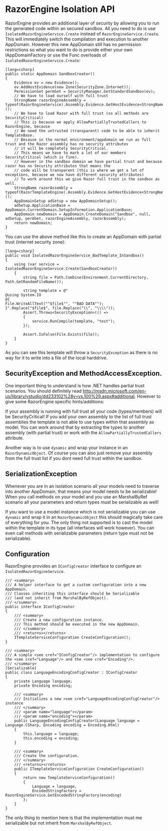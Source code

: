
# RazorEngine Isolation API

RazorEngine provides an additional layer of security by allowing you to run the generated code within an secured sandbox.
All you need to do is use `IsolatedRazorEngineService.Create` instead of `RazorEngineService.Create`. 
This will immediately switch the compilation and execution to another AppDomain.
However this new AppDomain still has no permission restrictions so what you want to do is provide either your own IAppDomainFactory 
or use the Func<AppDomain> overloads of `IsolatedRazorEngineService.Create`:

    [lang=csharp]
    public static AppDomain SandboxCreator()
    {
        Evidence ev = new Evidence();
        ev.AddHostEvidence(new Zone(SecurityZone.Internet));
        PermissionSet permSet = SecurityManager.GetStandardSandbox(ev);
        // We have to load ourself with full trust
        StrongName razorEngineAssembly = typeof(RazorEngineService).Assembly.Evidence.GetHostEvidence<StrongName>();
        // We have to load Razor with full trust (so all methods are SecurityCritical)
        // This is because we apply AllowPartiallyTrustedCallers to RazorEngine, because
        // We need the untrusted (transparent) code to be able to inherit TemplateBase.
        // Because in the normal environment/appdomain we run as full trust and the Razor assembly has no security attributes
        // it will be completely SecurityCritical. 
        // This means we have to mark a lot of our members SecurityCritical (which is fine).
        // However in the sandbox domain we have partial trust and because razor has no Security attributes that means the
        // code will be transparent (this is where we get a lot of exceptions, because we now have different security attributes)
        // To work around this we give Razor full trust in the sandbox as well.
        StrongName razorAssembly = typeof(RazorTemplateEngine).Assembly.Evidence.GetHostEvidence<StrongName>();
        AppDomainSetup adSetup = new AppDomainSetup();
        adSetup.ApplicationBase = AppDomain.CurrentDomain.SetupInformation.ApplicationBase;
        AppDomain newDomain = AppDomain.CreateDomain("Sandbox", null, adSetup, permSet, razorEngineAssembly, razorAssembly);
        return newDomain;
    }

You can use the above method like this to create an AppDomain with partial trust (internet security zone):

    [lang=csharp]
    public void IsolatedRazorEngineService_BadTemplate_InSandbox()
    {
        using (var service = IsolatedRazorEngineService.Create(SandboxCreator))
        {
            string file = Path.Combine(Environment.CurrentDirectory, Path.GetRandomFileName());
                
            string template = @"
    @using System.IO
    @{
    File.WriteAllText(""$file$"", ""BAD DATA"");
    }".Replace("$file$", file.Replace("\\", "\\\\"));
            Assert.Throws<SecurityException>(() =>
            {
                service.RunCompile(template, "test");
            });

            Assert.IsFalse(File.Exists(file));
        }
    }

As you can see this template will throw a `SecurityException` as there is no way for it
to write into a file of the local harddrive.

## SecurityException and MethodAccessException.

One important thing to understand is how .NET handles partial trust scenarios.
You should definitely read http://msdn.microsoft.com/en-us/library/vstudio/dd233102%28v=vs.100%29.aspx#additional.
However to give some RazorEngine specific hints/additions:

If your assembly is running with full trust all your code (types/members) will be SecurityCritical!
If you add your own assembly to the list of full trust assemblies the template is not able to use types within that assembly as model.
You can work around that by extracting the types to another assembly (with partial trust)
or work with the `AllowPartiallyTrustedCallers` attribute.

Another way is to use `dynamic` and wrap your instance in an `RazorDynamicObject`.
Of course you can also just remove your assembly from the full trust list if you dont need full trust within the sandbox.

## SerializationException

Whenever you are in an isolation scenario all your models need to traverse into another AppDomain, that means your model needs to be serializable!
When you call methods on your model and you use an MarshalByRef scenario all your parameters and return types must be serializable as well!

If you want to use a model instance which is not serializable you can use `dynamic` and wrap it in an `RazorDynamicObject` 
this should magically take care of everything for you.
The only thing not supported is to cast the model within the template in its type (all interfaces will work however).
You can even call methods with serializable parameters (return type must not be serializable).

## Configuration

RazorEngine provides an `IConfigCreator` interface to configure an `IsolatedRazorEngineService`.

    /// <summary>
    /// A helper interface to get a custom configuration into a new AppDomain.
    /// Classes inheriting this interface should be Serializable 
    /// (and not inherit from MarshalByRefObject).
    /// </summary>
    public interface IConfigCreator
    {
        /// <summary>
        /// Create a new configuration instance.
        /// This method should be executed in the new AppDomain.
        /// </summary>
        /// <returns></returns>
        ITemplateServiceConfiguration CreateConfiguration();
    }

    /// <summary>
    /// A simple <see cref="IConfigCreator"/> implementation to configure the <see cref="Language"/> and the <see cref="Encoding"/>.
    /// </summary>
    [Serializable]
    public class LanguageEncodingConfigCreator : IConfigCreator
    {
        private Language language;
        private Encoding encoding;

        /// <summary>
        /// Initializes a new <see cref="LanguageEncodingConfigCreator"/> instance
        /// </summary>
        /// <param name="language"></param>
        /// <param name="encoding"></param>
        public LanguageEncodingConfigCreator(Language language = Language.CSharp, Encoding encoding = Encoding.Html)
        {
            this.language = language;
            this.encoding = encoding;
        }

        /// <summary>
        /// Create the configuration.
        /// </summary>
        /// <returns></returns>
        public ITemplateServiceConfiguration CreateConfiguration()
        {
            return new TemplateServiceConfiguration()
            {
                Language = language,
                EncodedStringFactory = RazorEngineService.GetEncodedStringFactory(encoding)
            };
        }
    }

The only thing to mention here is that the implementation must me serializable but not inherit from `MarshalByRefObject`.